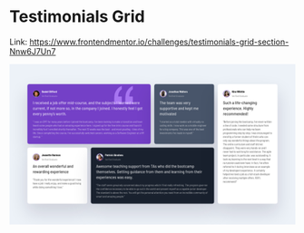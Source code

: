 # Testimonials Grid

Link: https://www.frontendmentor.io/challenges/testimonials-grid-section-Nnw6J7Un7

![My Solution](preview.png)
